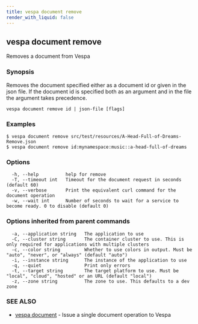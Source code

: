 ```yaml
---
title: vespa document remove
render_with_liquid: false
---
```


## vespa document remove

Removes a document from Vespa

### Synopsis

Removes the document specified either as a document id or given in the json file.
If the document id is specified both as an argument and in the file the argument takes precedence.

```
vespa document remove id | json-file [flags]
```

### Examples

```
$ vespa document remove src/test/resources/A-Head-Full-of-Dreams-Remove.json
$ vespa document remove id:mynamespace:music::a-head-full-of-dreams
```

### Options

```
  -h, --help          help for remove
  -T, --timeout int   Timeout for the document request in seconds (default 60)
  -v, --verbose       Print the equivalent curl command for the document operation
  -w, --wait int      Number of seconds to wait for a service to become ready. 0 to disable (default 0)
```

### Options inherited from parent commands

```
  -a, --application string   The application to use
  -C, --cluster string       The container cluster to use. This is only required for applications with multiple clusters
  -c, --color string         Whether to use colors in output. Must be "auto", "never", or "always" (default "auto")
  -i, --instance string      The instance of the application to use
  -q, --quiet                Print only errors
  -t, --target string        The target platform to use. Must be "local", "cloud", "hosted" or an URL (default "local")
  -z, --zone string          The zone to use. This defaults to a dev zone
```

### SEE ALSO

* [vespa document](vespa_document.html)	 - Issue a single document operation to Vespa

